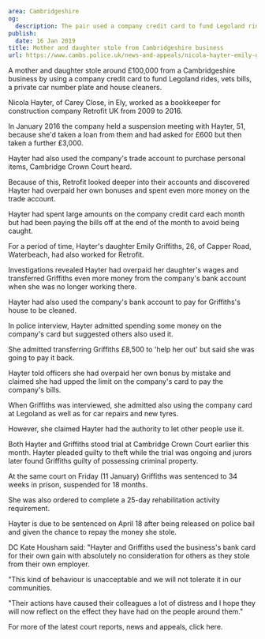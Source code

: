 ```yaml
area: Cambridgeshire
og:
  description: The pair used a company credit card to fund Legoland rides, vets bills, a private car number plate and house cleaners
publish:
  date: 16 Jan 2019
title: Mother and daughter stole from Cambridgeshire business
url: https://www.cambs.police.uk/news-and-appeals/nicola-hayter-emily-griffiths-retrofit-cambridge-crown-court-sentenced
```

A mother and daughter stole around £100,000 from a Cambridgeshire business by using a company credit card to fund Legoland rides, vets bills, a private car number plate and house cleaners.

Nicola Hayter, of Carey Close, in Ely, worked as a bookkeeper for construction company Retrofit UK from 2009 to 2016.

In January 2016 the company held a suspension meeting with Hayter, 51, because she'd taken a loan from them and had asked for £600 but then taken a further £3,000.

Hayter had also used the company's trade account to purchase personal items, Cambridge Crown Court heard.

Because of this, Retrofit looked deeper into their accounts and discovered Hayter had overpaid her own bonuses and spent even more money on the trade account.

Hayter had spent large amounts on the company credit card each month but had been paying the bills off at the end of the month to avoid being caught.

For a period of time, Hayter's daughter Emily Griffiths, 26, of Capper Road, Waterbeach, had also worked for Retrofit.

Investigations revealed Hayter had overpaid her daughter's wages and transferred Griffiths even more money from the company's bank account when she was no longer working there.

Hayter had also used the company's bank account to pay for Griffiths's house to be cleaned.

In police interview, Hayter admitted spending some money on the company's card but suggested others also used it.

She admitted transferring Griffiths £8,500 to 'help her out' but said she was going to pay it back.

Hayter told officers she had overpaid her own bonus by mistake and claimed she had upped the limit on the company's card to pay the company's bills.

When Griffiths was interviewed, she admitted also using the company card at Legoland as well as for car repairs and new tyres.

However, she claimed Hayter had the authority to let other people use it.

Both Hayter and Griffiths stood trial at Cambridge Crown Court earlier this month. Hayter pleaded guilty to theft while the trial was ongoing and jurors later found Griffiths guilty of possessing criminal property.

At the same court on Friday (11 January) Griffiths was sentenced to 34 weeks in prison, suspended for 18 months.

She was also ordered to complete a 25-day rehabilitation activity requirement.

Hayter is due to be sentenced on April 18 after being released on police bail and given the chance to repay the money she stole.

DC Kate Housham said: "Hayter and Griffiths used the business's bank card for their own gain with absolutely no consideration for others as they stole from their own employer.

"This kind of behaviour is unacceptable and we will not tolerate it in our communities.

"Their actions have caused their colleagues a lot of distress and I hope they will now reflect on the effect they have had on the people around them."

For more of the latest court reports, news and appeals, click here.
